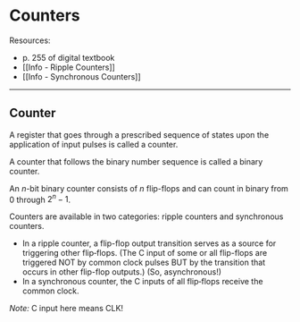 # Counters

Resources:

- p. 255 of digital textbook
- [[Info - Ripple Counters]]
- [[Info - Synchronous Counters]]

---

## Counter

A register that goes through a prescribed sequence of states upon the application of input pulses is called a counter.

A counter that follows the binary number sequence is called a binary counter.

An $n$-bit binary counter consists of $n$ flip-flops and can count in binary from 0 through $2^n-1$.

Counters are available in two categories: ripple counters and synchronous counters.

- In a ripple counter, a flip-flop output transition serves as a source for triggering other flip‐flops. (The C input of some or all flip-flops are triggered NOT by common clock pulses BUT by the transition that occurs in other flip-flop outputs.) (So, asynchronous!)
- In a synchronous counter, the C inputs of all flip‐flops receive the common clock.

*Note:* C input here means CLK!
